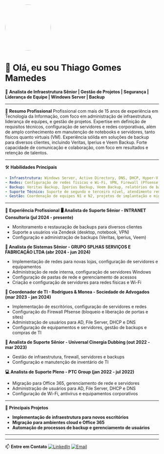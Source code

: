 <img src="https://github.com/maryscoh/Imagens/blob/main/EU.png" width="150" height="150" style="border-radius: 50%;" />


# 👋 Olá, eu sou Thiago Gomes Mamedes

🔧 **Analista de Infraestrutura Sênior | Gestão de Projetos | Segurança | Liderança de Equipe | Windows Server | Backup**

---

💼 **Resumo Profissional**
Profissional com mais de 15 anos de experiência em Tecnologia da Informação, com foco em administração de infraestrutura, liderança de equipes, e gestão de projetos. Expertise em definição de requisitos técnicos, configuração de servidores e redes corporativas, além de amplo conhecimento em manutenção de notebooks e servidores, tanto físicos quanto virtuais (VM). Experiência sólida em soluções de backup para diversos clientes, incluindo Veritas, Iperius e Veem Backup. Forte capacidade de comunicação e colaboração, com foco em resultados e retenção de talentos.

---

🛠️ **Habilidades Principais**

```yaml
- Infraestrutura: Windows Server, Active Directory, DNS, DHCP, Hyper-V, File Server
- Redes: Configuração de redes físicas e Wi-Fi, VPN, Firewall (Pfsense, WatchGuard)
- Backup: Veritas Backup, Iperius Backup, Veem Backup, relatórios de backup
- Suporte Técnico: Suporte de segundo e terceiro nível, atendimento remoto e presencial
- Gestão: Coordenação de equipes N1 e N2, projetos de implantação e migração
```

---

💼 **Experiência Profissional**
**🖥️ Analista de Suporte Sênior - INTRANET Consultoria (jul 2024 - presente)**

* Monitoramento e restauração de backups para diversos clientes
* Suporte a usuários via Zendesk (desktop, notebook, VPN)
* Configuração e administração de backups (Veritas, Iperius, Veem)

**🏢 Analista de Sistemas Sênior - GRUPO SPLHAS SERVIÇOS E FABRICAÇÃO LTDA (abr 2024 - jun 2024)**

* Implementação de redes para novas lojas, configuração de servidores e equipamentos
* Administração de rede interna, configuração de servidores Windows
* Configuração de pastas de rede e gerenciamento de acessos
* Criação e configuração de servidores para redes físicas e Wi-Fi

**💼 Coordenador de TI - Rodrigues & Monea - Sociedade de Advogados (mar 2023 - jan 2024)**

* Implementação de escritórios, configuração de servidores e redes
* Configuração do Firewall Pfsense (bloqueio e liberação de portas e sites)
* Administração de usuários para AD, File Server, DHCP e DNS
* Configuração de equipamentos e servidores, gestão de backups e compras de TI

**🎥 Analista de Suporte Sênior - Universal Cinergia Dubbing (out 2022 - mar 2023)**

* Gestão de infraestrutura, firewall, servidores e backups
* Configuração e manutenção de inventário de TI

**💻 Analista de Suporte Pleno - PTC Group (jan 2022 - jul 2022)**

* Migração para Office 365, gerenciamento de rede e servidores
* Administração de usuários para AD, File Server, DHCP e DNS
* Configuração de Wi-Fi, antivírus e equipamentos corporativos

---

🚀 **Principais Projetos**

* **Implementação de infraestrutura para novos escritórios**
* **Migração para ambientes cloud e Office 365**
* **Automação de processos de backup e gerenciamento de usuários**

---

---

📫 **Entre em Contato**
[![LinkedIn](https://img.shields.io/badge/LinkedIn-0077B5?style=for-the-badge\&logo=linkedin\&logoColor=white)](https://www.linkedin.com/in/thiago-gomes-mamedes-27abaa19/)
[![Email](https://img.shields.io/badge/Email-D14836?style=for-the-badge\&logo=gmail\&logoColor=white)](mailto:thiagomamedes@dominio.com)

